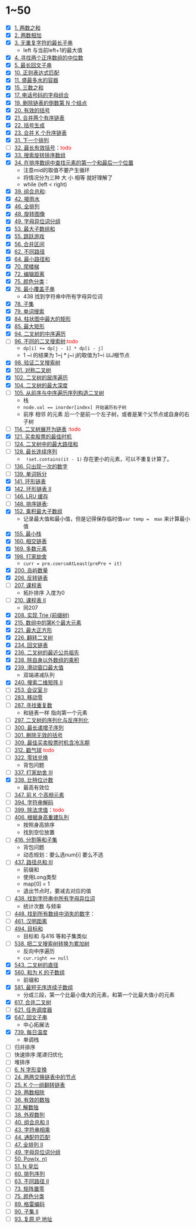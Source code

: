 # 1~50
- [x] [1. 两数之和](https://leetcode.cn/problems/two-sum/?envType=featured-list&envId=2cktkvj)
- [x] [2. 两数相加](https://leetcode.cn/problems/add-two-numbers/?envType=featured-list&envId=2cktkvj) 
- [x] [3. 无重复字符的最长子串](https://leetcode.cn/problems/longest-substring-without-repeating-characters/?envType=featured-list&envId=2cktkvj)
	- left 与当前left+1的最大值
- [x] [4. 寻找两个正序数组的中位数](https://leetcode.cn/problems/median-of-two-sorted-arrays/?envType=featured-list&envId=2cktkvj)
- [x] [5. 最长回文子串](https://leetcode.cn/problems/longest-palindromic-substring/?envType=featured-list&envId=2cktkvj) 
- [x] [10. 正则表达式匹配](https://leetcode.cn/problems/regular-expression-matching/?envType=featured-list&envId=2cktkvj)
- [x] [11. 盛最多水的容器](https://leetcode.cn/problems/container-with-most-water/?envType=featured-list&envId=2cktkvj)
- [x] [15. 三数之和](https://leetcode.cn/problems/3sum/?envType=featured-list&envId=2cktkvj)
- [x] [17. 电话号码的字母组合](https://leetcode.cn/problems/letter-combinations-of-a-phone-number/?envType=featured-list&envId=2cktkvj)
- [x] [19. 删除链表的倒数第 N 个结点](https://leetcode.cn/problems/remove-nth-node-from-end-of-list/?envType=featured-list&envId=2cktkvj)
- [x] [20. 有效的括号](https://leetcode.cn/problems/valid-parentheses/?envType=featured-list&envId=2cktkvj)
- [x] [21. 合并两个有序链表](https://leetcode.cn/problems/merge-two-sorted-lists/?envType=featured-list&envId=2cktkvj)
- [x] [22. 括号生成](https://leetcode.cn/problems/generate-parentheses/?envType=featured-list&envId=2cktkvj)
- [x] [23. 合并 K 个升序链表](https://leetcode.cn/problems/merge-k-sorted-lists/?envType=featured-list&envId=2cktkvj)
- [x] [31. 下一个排列](https://leetcode.cn/problems/next-permutation/?envType=featured-list&envId=2cktkvj)
- [ ] [32. 最长有效括号](https://leetcode.cn/problems/longest-valid-parentheses/?envType=featured-list&envId=2cktkvj)：<font color="#ff0000">todo</font>
- [x] [33. 搜索旋转排序数组](https://leetcode.cn/problems/search-in-rotated-sorted-array/?envType=featured-list&envId=2cktkvj)
- [x] [34. 在排序数组中查找元素的第一个和最后一个位置](https://leetcode.cn/problems/find-first-and-last-position-of-element-in-sorted-array/?envType=featured-list&envId=2cktkvj) 
	- 注意mid的取值不要产生循环
	- 将情况分为三种 大 小 相等 就好理解了
	- while (left < right)
- [x] [39. 组合总和](https://leetcode.cn/problems/combination-sum/?envType=featured-list&envId=2cktkvj): 
- [x] [42. 接雨水](https://leetcode.cn/problems/trapping-rain-water/?envType=featured-list&envId=2cktkvj)
- [x] [46. 全排列](https://leetcode.cn/problems/permutations/?envType=featured-list&envId=2cktkvj)
- [x] [48. 旋转图像](https://leetcode.cn/problems/rotate-image/?envType=featured-list&envId=2cktkvj)
- [x] [49. 字母异位词分组](https://leetcode.cn/problems/group-anagrams/?envType=featured-list&envId=2cktkvj)
- [x] [53. 最大子数组和](https://leetcode.cn/problems/maximum-subarray/?envType=featured-list&envId=2cktkvj) 
- [x] [55. 跳跃游戏](https://leetcode.cn/problems/jump-game/?envType=featured-list&envId=2cktkvj)
- [x] [56. 合并区间](https://leetcode.cn/problems/merge-intervals/?envType=featured-list&envId=2cktkvj)
- [x] [62. 不同路径](https://leetcode.cn/problems/unique-paths/?envType=featured-list&envId=2cktkvj)
- [x] [64. 最小路径和](https://leetcode.cn/problems/minimum-path-sum/?envType=featured-list&envId=2cktkvj)
- [x] [70. 爬楼梯](https://leetcode.cn/problems/climbing-stairs/?envType=featured-list&envId=2cktkvj)
- [x] [72. 编辑距离](https://leetcode.cn/problems/edit-distance/?envType=featured-list&envId=2cktkvj)
- [x] [75. 颜色分类](https://leetcode.cn/problems/sort-colors/?envType=featured-list&envId=2cktkvj)：
- [x] [76. 最小覆盖子串](https://leetcode.cn/problems/minimum-window-substring/?envType=featured-list&envId=2cktkvj)
	- 438 找到字符串中所有字母异位词
- [x] [78. 子集](https://leetcode.cn/problems/subsets/?envType=featured-list&envId=2cktkvj)
- [x] [79. 单词搜索](https://leetcode.cn/problems/word-search/?envType=featured-list&envId=2cktkvj)
- [x] [84. 柱状图中最大的矩形](https://leetcode.cn/problems/largest-rectangle-in-histogram/?envType=featured-list&envId=2cktkvj)
- [x] [85. 最大矩形](https://leetcode.cn/problems/maximal-rectangle/?envType=featured-list&envId=2cktkvj)
- [x] [94. 二叉树的中序遍历](https://leetcode.cn/problems/binary-tree-inorder-traversal/?envType=featured-list&envId=2cktkvj)
- [ ] [96. 不同的二叉搜索树](https://leetcode.cn/problems/unique-binary-search-trees/?envType=featured-list&envId=2cktkvj):<font color="#ff0000">todo</font>
	-  `dp[i] += dp[j - 1] * dp[i - j]`
	-  1 ~i  的结果为 1~j * j~i  j的取值为1~i  以J根节点
- [x] [98. 验证二叉搜索树](https://leetcode.cn/problems/validate-binary-search-tree/?envType=featured-list&envId=2cktkvj)
- [x] [101. 对称二叉树](https://leetcode.cn/problems/symmetric-tree/?envType=featured-list&envId=2cktkvj)
- [x] [102. 二叉树的层序遍历](https://leetcode.cn/problems/binary-tree-level-order-traversal/?envType=featured-list&envId=2cktkvj)
- [x] [104. 二叉树的最大深度](https://leetcode.cn/problems/maximum-depth-of-binary-tree/?envType=featured-list&envId=2cktkvj)
- [ ] [105. 从前序与中序遍历序列构造二叉树](https://leetcode.cn/problems/construct-binary-tree-from-preorder-and-inorder-traversal/?envType=featured-list&envId=2cktkvj)
	- 栈
	- `node.val == inorder[index] 开始遍历右子树`
	- 前序 相邻 的元素 后一个是前一个左子树，或者是某个父节点或自身的右子树
- [ ] [114. 二叉树展开为链表](https://leetcode.cn/problems/flatten-binary-tree-to-linked-list/?envType=featured-list&envId=2cktkvj) :<font color="#ff0000">todo</font>
- [x] [121. 买卖股票的最佳时机](https://leetcode.cn/problems/best-time-to-buy-and-sell-stock/?envType=featured-list&envId=2cktkvj)
- [ ] [124. 二叉树中的最大路径和](https://leetcode.cn/problems/binary-tree-maximum-path-sum/?envType=featured-list&envId=2cktkvj)
- [ ] [128. 最长连续序列](https://leetcode.cn/problems/longest-consecutive-sequence/?envType=featured-list&envId=2cktkvj)
	- ` !set.contains(it - 1)`  存在更小的元素，可以不重复计算了。
- [ ] [136. 只出现一次的数字](https://leetcode.cn/problems/single-number/?envType=featured-list&envId=2cktkvj)
- [ ] [139. 单词拆分](https://leetcode.cn/problems/word-break/?envType=featured-list&envId=2cktkvj)
- [x] [141. 环形链表](https://leetcode.cn/problems/linked-list-cycle/?envType=featured-list&envId=2cktkvj)
- [x] [142. 环形链表 II](https://leetcode.cn/problems/linked-list-cycle-ii/?envType=featured-list&envId=2cktkvj)
- [ ] [146. LRU 缓存](https://leetcode.cn/problems/lru-cache/?envType=featured-list&envId=2cktkvj)
- [ ] [148. 排序链表](https://leetcode.cn/problems/sort-list/?envType=featured-list&envId=2cktkvj):
- [x] [152. 乘积最大子数组](https://leetcode.cn/problems/maximum-product-subarray/?envType=featured-list&envId=2cktkvj)
	-  记录最大值和最小值，但是记得保存临时值`var temp =  max` 来计算最小值
- [x] [155. 最小栈](https://leetcode.cn/problems/min-stack/?envType=featured-list&envId=2cktkvj)
- [x] [160. 相交链表](https://leetcode.cn/problems/intersection-of-two-linked-lists/?envType=featured-list&envId=2cktkvj)
- [x] [169. 多数元素](https://leetcode.cn/problems/majority-element/?envType=featured-list&envId=2cktkvj)
- [x] [198. 打家劫舍](https://leetcode.cn/problems/house-robber/?envType=featured-list&envId=2cktkvj)
	- `curr = pre.coerceAtLeast(prePre + it)`
- [x] [200. 岛屿数量](https://leetcode.cn/problems/number-of-islands/?envType=featured-list&envId=2cktkvj)
- [x] [206. 反转链表](https://leetcode.cn/problems/reverse-linked-list/?envType=featured-list&envId=2cktkvj)
- [ ] [207. 课程表](https://leetcode.cn/problems/course-schedule/?envType=featured-list&envId=2cktkvj)
	- 拓扑排序 入度为0
- [ ] [210. 课程表 II](https://leetcode.cn/problems/course-schedule-ii/)
	- 同207
- [x] [208. 实现 Trie (前缀树)](https://leetcode.cn/problems/implement-trie-prefix-tree/?envType=featured-list&envId=2cktkvj)
- [x] [215. 数组中的第K个最大元素](https://leetcode.cn/problems/kth-largest-element-in-an-array/?envType=featured-list&envId=2cktkvj)
- [x] [221. 最大正方形](https://leetcode.cn/problems/maximal-square/?envType=featured-list&envId=2cktkvj)
- [x] [226. 翻转二叉树](https://leetcode.cn/problems/invert-binary-tree/?envType=featured-list&envId=2cktkvj)
- [x] [234. 回文链表](https://leetcode.cn/problems/palindrome-linked-list/?envType=featured-list&envId=2cktkvj)
- [x] [236. 二叉树的最近公共祖先](https://leetcode.cn/problems/lowest-common-ancestor-of-a-binary-tree/?envType=featured-list&envId=2cktkvj)  
- [x] [238. 除自身以外数组的乘积](https://leetcode.cn/problems/product-of-array-except-self/?envType=featured-list&envId=2cktkvj) 
- [x] [239. 滑动窗口最大值](https://leetcode.cn/problems/sliding-window-maximum/?envType=featured-list&envId=2cktkvj) 
	- 双端递减队列
- [x] [240. 搜索二维矩阵 II](https://leetcode.cn/problems/search-a-2d-matrix-ii/?envType=featured-list&envId=2cktkvj)
- [ ] [253. 会议室 II](https://leetcode.cn/problems/meeting-rooms-ii/?envType=featured-list&envId=2cktkvj):
- [ ] [283. 移动零](https://leetcode.cn/problems/move-zeroes/?envType=featured-list&envId=2cktkvj)
- [ ] [287. 寻找重复数](https://leetcode.cn/problems/find-the-duplicate-number/?envType=featured-list&envId=2cktkvj)
	- 和链表一样 指向第一个元素
- [ ] [297. 二叉树的序列化与反序列化](https://leetcode.cn/problems/serialize-and-deserialize-binary-tree/?envType=featured-list&envId=2cktkvj)
- [ ] [300. 最长递增子序列](https://leetcode.cn/problems/longest-increasing-subsequence/?envType=featured-list&envId=2cktkvj)
- [ ] [301. 删除无效的括号](https://leetcode.cn/problems/remove-invalid-parentheses/?envType=featured-list&envId=2cktkvj)
- [ ] [309. 最佳买卖股票时机含冷冻期](https://leetcode.cn/problems/best-time-to-buy-and-sell-stock-with-cooldown/?envType=featured-list&envId=2cktkvj)
- [ ] [312. 戳气球](https://leetcode.cn/problems/burst-balloons/?envType=featured-list&envId=2cktkvj) <font color="#ff0000">todo</font>
- [ ] [322. 零钱兑换](https://leetcode.cn/problems/coin-change/?envType=featured-list&envId=2cktkvj)
	- 背包问题
- [ ] [337. 打家劫舍 III](https://leetcode.cn/problems/house-robber-iii/?envType=featured-list&envId=2cktkvj)
- [x] [338. 比特位计数](https://leetcode.cn/problems/counting-bits/?envType=featured-list&envId=2cktkvj)
	- 最高有效位
- [ ] [347. 前 K 个高频元素](https://leetcode.cn/problems/top-k-frequent-elements/?envType=featured-list&envId=2cktkvj)
- [ ] [394. 字符串解码](https://leetcode.cn/problems/decode-string/?envType=featured-list&envId=2cktkvj)
- [ ] [399. 除法求值](https://leetcode.cn/problems/evaluate-division/?envType=featured-list&envId=2cktkvj)：<font color="#ff0000">todo</font>
- [ ] [406. 根据身高重建队列](https://leetcode.cn/problems/queue-reconstruction-by-height/?envType=featured-list&envId=2cktkvj)
	- 按照身高排序
	- 找到空位放置
- [ ] [416. 分割等和子集](https://leetcode.cn/problems/partition-equal-subset-sum/?envType=featured-list&envId=2cktkvj)
	- 背包问题
	- 动态规划：要么选num[i] 要么不选
- [ ] [437. 路径总和 III](https://leetcode.cn/problems/path-sum-iii/?envType=featured-list&envId=2cktkvj) 
	- 前缀和
	- 使用Long类型
	- map[0] = 1
	- 退出节点时，要减去对应的值
- [ ] [438. 找到字符串中所有字母异位词](https://leetcode.cn/problems/find-all-anagrams-in-a-string/?envType=featured-list&envId=2cktkvj)
	- 统计次数 与频率
- [ ] [448. 找到所有数组中消失的数字](https://leetcode.cn/problems/find-all-numbers-disappeared-in-an-array/?envType=featured-list&envId=2cktkvj)：
- [ ] [461. 汉明距离](https://leetcode.cn/problems/hamming-distance/) 
- [ ] [494. 目标和](https://leetcode.cn/problems/target-sum/?envType=featured-list&envId=2cktkvj) 
	- 目标和 与416 等和子集类似
- [ ] [538. 把二叉搜索树转换为累加树](https://leetcode.cn/problems/convert-bst-to-greater-tree/?envType=featured-list&envId=2cktkvj)
	- 反向中序遍历
	- `cur.right == null`
- [x] [543. 二叉树的直径](https://leetcode.cn/problems/diameter-of-binary-tree/?envType=featured-list&envId=2cktkvj) 
- [x] [560. 和为 K 的子数组](https://leetcode.cn/problems/subarray-sum-equals-k/?envType=featured-list&envId=2cktkvj)
	- 前缀和
- [x] [581. 最短无序连续子数组](https://leetcode.cn/problems/shortest-unsorted-continuous-subarray/?envType=featured-list&envId=2cktkvj)
	- 分成三段，第一个比最小值大的元素，和第一个比最大值小的元素
- [x] [617. 合并二叉树](https://leetcode.cn/problems/merge-two-binary-trees/?envType=featured-list&envId=2cktkvj)
- [ ] [621. 任务调度器](https://leetcode.cn/problems/task-scheduler/?envType=featured-list&envId=2cktkvj)
- [x] [647. 回文子串](https://leetcode.cn/problems/palindromic-substrings/?envType=featured-list&envId=2cktkvj)
	- 中心拓展法
- [x] [739. 每日温度](https://leetcode.cn/problems/daily-temperatures/?envType=featured-list&envId=2cktkvj)
	- 单调栈
- [ ] 归并排序
- [ ] 快速排序:尾递归优化
- [ ] 堆排序
- [ ] [6. N 字形变换](https://leetcode.cn/problems/zigzag-conversion)
- [ ] [24. 两两交换链表中的节点](https://leetcode.cn/problems/swap-nodes-in-pairs)
- [ ] [25. K 个一组翻转链表](https://leetcode.cn/problems/reverse-nodes-in-k-group)
- [ ] [29. 两数相除](https://leetcode.cn/problems/divide-two-integers)
- [ ] [36. 有效的数独](https://leetcode.cn/problems/valid-sudoku)
- [ ] [37. 解数独](https://leetcode.cn/problems/sudoku-solver)
- [ ] [38. 外观数列](https://leetcode.cn/problems/count-and-say)
- [ ] [40. 组合总和 II](https://leetcode.cn/problems/combination-sum-ii)
- [ ] [43. 字符串相乘](https://leetcode.cn/problems/multiply-strings)
- [ ] [44. 通配符匹配](https://leetcode.cn/problems/wildcard-matching)
- [ ] [47. 全排列 II](https://leetcode.cn/problems/permutations-ii)
- [ ] [49. 字母异位词分组](https://leetcode.cn/problems/group-anagrams)
- [ ] [50. Pow(x, n)](https://leetcode.cn/problems/powx-n)
- [ ] [51. N 皇后](https://leetcode.cn/problems/n-queens)
- [ ] [60. 排列序列](https://leetcode.cn/problems/permutation-sequence)
- [ ] [63. 不同路径 II](https://leetcode.cn/problems/unique-paths-ii)
- [ ] [73. 矩阵置零](https://leetcode.cn/problems/set-matrix-zeroes)
- [ ] [75. 颜色分类](https://leetcode.cn/problems/sort-colors)
- [ ] [89. 格雷编码](https://leetcode.cn/problems/gray-code)
- [ ] [90. 子集 II](https://leetcode.cn/problems/subsets-ii)
- [ ] [93. 复原 IP 地址](https://leetcode.cn/problems/restore-ip-addresses)
